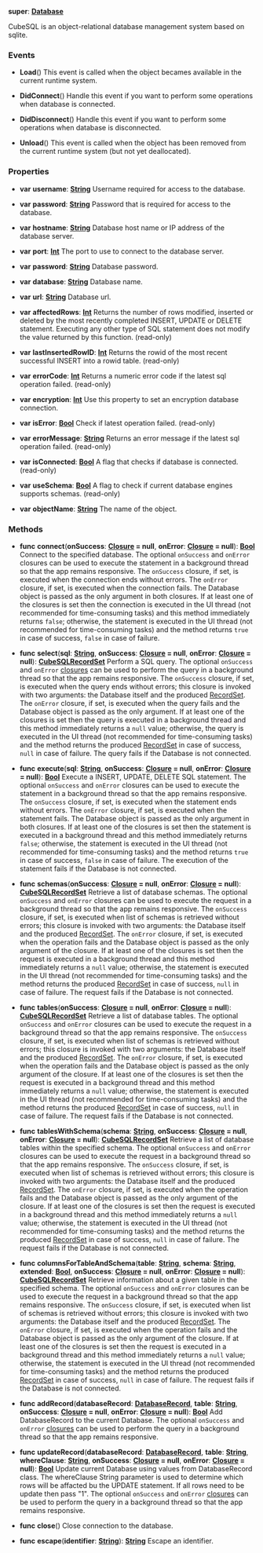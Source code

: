 **super**: **[Database](Database.md)**

CubeSQL is an object-relational database management system based on sqlite.

### Events

* **Load**()
This event is called when the object becames available in the current runtime system.

* **DidConnect**()
Handle this event if you want to perform some operations when database is connected.

* **DidDisconnect**()
Handle this event if you want to perform some operations when database is disconnected.

* **Unload**()
This event is called when the object has been removed from the current runtime system (but not yet deallocated).



### Properties

* **var** **username**: **[String](../gravity/string.md)**
Username required for access to the database.

* **var** **password**: **[String](../gravity/string.md)**
Password that is required for access to the database.

* **var** **hostname**: **[String](../gravity/string.md)**
Database host name or IP address of the database server.

* **var** **port**: **[Int](../gravity/int.md)**
The port to use to connect to the database server.

* **var** **password**: **[String](../gravity/string.md)**
Database password.

* **var** **database**: **[String](../gravity/string.md)**
Database name.

* **var** **url**: **[String](../gravity/string.md)**
Database url.

* **var** **affectedRows**: **[Int](../gravity/int.md)**
Returns the number of rows modified, inserted or deleted by the most recently completed INSERT, UPDATE or DELETE statement. Executing any other type of SQL statement does not modify the value returned by this function. \(read-only\)

* **var** **lastInsertedRowID**: **[Int](../gravity/int.md)**
Returns the rowid of the most recent successful INSERT into a rowid table. \(read-only\)

* **var** **errorCode**: **[Int](../gravity/int.md)**
Returns a numeric error code if the latest sql operation failed. \(read-only\)

* **var** **encryption**: **[Int](../gravity/int.md)**
Use this property to set an encryption database connection.

* **var** **isError**: **[Bool](../gravity/bool.md)**
Check if latest operation failed. \(read-only\)

* **var** **errorMessage**: **[String](../gravity/string.md)**
Returns an error message if the latest sql operation failed. \(read-only\)

* **var** **isConnected**: **[Bool](../gravity/bool.md)**
A flag that checks if database is connected. \(read-only\)

* **var** **useSchema**: **[Bool](../gravity/bool.md)**
A flag to check if current database engines supports schemas. \(read-only\)

* **var** **objectName**: **[String](../gravity/string.md)**
The name of the object.



### Methods

* **func** **connect**(**onSuccess**: **[Closure](../gravity/closure.md) = null**, **onError**: **[Closure](../gravity/closure.md) = null**): <strong>[Bool](../gravity/bool.md)</strong> 
Connect to the specified database. The optional <code>onSuccess</code> and <code>onError</code> closures can be used to execute the statement in a background thread so that the app remains responsive. The <code>onSuccess</code> closure, if set, is executed when the connection ends without errors. The <code>onError</code> closure, if set, is executed when the connection fails. The Database object is passed as the only argument in both closures. If at least one of the closures is set then the connection is executed in the UI thread (not recommended for time-consuming tasks) and this method immediately returns <code>false</code>; otherwise, the statement is executed in the UI thread (not recommended for time-consuming tasks) and the method returns <code>true</code> in case of success, <code>false</code> in case of failure.

* **func** **select**(**sql**: **[String](../gravity/string.md)**, **onSuccess**: **[Closure](../gravity/closure.md) = null**, **onError**: **[Closure](../gravity/closure.md) = null**): <strong>[CubeSQLRecordSet](CubeSQLRecordSet.md)</strong> 
Perform a SQL query. The optional <code>onSuccess</code> and <code>onError</code> <a href="../gravity/closure.html">closures</a> can be used to perform the query in a background thread so that the app remains responsive. The <code>onSuccess</code> closure, if set, is executed when the query ends without errors; this closure is invoked with two arguments: the Database itself and the produced <a href="RecordSet.html">RecordSet</a>. The <code>onError</code> closure, if set, is executed when the query fails and the Database object is passed as the only argument. If at least one of the closures is set then the query is executed in a background thread and this method immediately returns a <code>null</code> value; otherwise, the query is executed in the UI thread (not recommended for time-consuming tasks) and the method returns the produced <a href="RecordSet.html">RecordSet</a> in case of success, <code>null</code> in case of failure. The query fails if the Database is not connected.

* **func** **execute**(**sql**: **[String](../gravity/string.md)**, **onSuccess**: **[Closure](../gravity/closure.md) = null**, **onError**: **[Closure](../gravity/closure.md) = null**): <strong>[Bool](../gravity/bool.md)</strong> 
Execute a INSERT, UPDATE, DELETE SQL statement. The optional <code>onSuccess</code> and <code>onError</code> closures can be used to execute the statement in a background thread so that the app remains responsive. The <code>onSuccess</code> closure, if set, is executed when the statement ends without errors. The <code>onError</code> closure, if set, is executed when the statement fails. The Database object is passed as the only argument in both closures. If at least one of the closures is set then the statement is executed in a background thread and this method immediately returns <code>false</code>; otherwise, the statement is executed in the UI thread (not recommended for time-consuming tasks) and the method returns <code>true</code> in case of success, <code>false</code> in case of failure. The execution of the statement fails if the Database is not connected.

* **func** **schemas**(**onSuccess**: **[Closure](../gravity/closure.md) = null**, **onError**: **[Closure](../gravity/closure.md) = null**): <strong>[CubeSQLRecordSet](CubeSQLRecordSet.md)</strong> 
Retrieve a list of database schemas. The optional <code>onSuccess</code> and <code>onError</code> closures can be used to execute the request in a background thread so that the app remains responsive. The <code>onSuccess</code> closure, if set, is executed when list of schemas is retrieved without errors; this closure is invoked with two arguments: the Database itself and the produced <a href="RecordSet.html">RecordSet</a>. The <code>onError</code> closure, if set, is executed when the operation fails and the Database object is passed as the only argument of the closure. If at least one of the closures is set then the request is executed in a background thread and this method immediately returns a <code>null</code> value; otherwise, the statement is executed in the UI thread (not recommended for time-consuming tasks) and the method returns the produced <a href="RecordSet.html">RecordSet</a> in case of success, <code>null</code> in case of failure. The request fails if the Database is not connected.

* **func** **tables**(**onSuccess**: **[Closure](../gravity/closure.md) = null**, **onError**: **[Closure](../gravity/closure.md) = null**): <strong>[CubeSQLRecordSet](CubeSQLRecordSet.md)</strong> 
Retrieve a list of database tables. The optional <code>onSuccess</code> and <code>onError</code> closures can be used to execute the request in a background thread so that the app remains responsive. The <code>onSuccess</code> closure, if set, is executed when list of schemas is retrieved without errors; this closure is invoked with two arguments: the Database itself and the produced <a href="RecordSet.html">RecordSet</a>. The <code>onError</code> closure, if set, is executed when the operation fails and the Database object is passed as the only argument of the closure. If at least one of the closures is set then the request is executed in a background thread and this method immediately returns a <code>null</code> value; otherwise, the statement is executed in the UI thread (not recommended for time-consuming tasks) and the method returns the produced <a href="RecordSet.html">RecordSet</a> in case of success, <code>null</code> in case of failure. The request fails if the Database is not connected.

* **func** **tablesWithSchema**(**schema**: **[String](../gravity/string.md)**, **onSuccess**: **[Closure](../gravity/closure.md) = null**, **onError**: **[Closure](../gravity/closure.md) = null**): <strong>[CubeSQLRecordSet](CubeSQLRecordSet.md)</strong> 
Retrieve a list of database tables within the specified schema. The optional <code>onSuccess</code> and <code>onError</code> closures can be used to execute the request in a background thread so that the app remains responsive. The <code>onSuccess</code> closure, if set, is executed when list of schemas is retrieved without errors; this closure is invoked with two arguments: the Database itself and the produced <a href="RecordSet.html">RecordSet</a>. The <code>onError</code> closure, if set, is executed when the operation fails and the Database object is passed as the only argument of the closure. If at least one of the closures is set then the request is executed in a background thread and this method immediately returns a <code>null</code> value; otherwise, the statement is executed in the UI thread (not recommended for time-consuming tasks) and the method returns the produced <a href="RecordSet.html">RecordSet</a> in case of success, <code>null</code> in case of failure. The request fails if the Database is not connected.

* **func** **columnsForTableAndSchema**(**table**: **[String](../gravity/string.md)**, **schema**: **[String](../gravity/string.md)**, **extended**: **[Bool](../gravity/bool.md)**, **onSuccess**: **[Closure](../gravity/closure.md) = null**, **onError**: **[Closure](../gravity/closure.md) = null**): <strong>[CubeSQLRecordSet](CubeSQLRecordSet.md)</strong> 
Retrieve information about a given table in the specified schema. The optional <code>onSuccess</code> and <code>onError</code> closures can be used to execute the request in a background thread so that the app remains responsive. The <code>onSuccess</code> closure, if set, is executed when list of schemas is retrieved without errors; this closure is invoked with two arguments: the Database itself and the produced <a href="RecordSet.html">RecordSet</a>. The <code>onError</code> closure, if set, is executed when the operation fails and the Database object is passed as the only argument of the closure. If at least one of the closures is set then the request is executed in a background thread and this method immediately returns a <code>null</code> value; otherwise, the statement is executed in the UI thread (not recommended for time-consuming tasks) and the method returns the produced <a href="RecordSet.html">RecordSet</a> in case of success, <code>null</code> in case of failure. The request fails if the Database is not connected.

* **func** **addRecord**(**databaseRecord**: **[DatabaseRecord](DatabaseRecord.md)**, **table**: **[String](../gravity/string.md)**, **onSuccess**: **[Closure](../gravity/closure.md) = null**, **onError**: **[Closure](../gravity/closure.md) = null**): <strong>[Bool](../gravity/bool.md)</strong> 
Add DatabaseRecord to the current Database. The optional <code>onSuccess</code> and <code>onError</code> <a href="../gravity/closure.html">closures</a> can be used to perform the query in a background thread so that the app remains responsive.

* **func** **updateRecord**(**databaseRecord**: **[DatabaseRecord](DatabaseRecord.md)**, **table**: **[String](../gravity/string.md)**, **whereClause**: **[String](../gravity/string.md)**, **onSuccess**: **[Closure](../gravity/closure.md) = null**, **onError**: **[Closure](../gravity/closure.md) = null**): <strong>[Bool](../gravity/bool.md)</strong> 
Update current Database using values from DatabaseRecord class. The whereClause String parameter is used to determine which rows will be affacted bu the UPDATE statement. If all rows need to be update then pass "1". The optional <code>onSuccess</code> and <code>onError</code> <a href="../gravity/closure.html">closures</a> can be used to perform the query in a background thread so that the app remains responsive.

* **func** **close**()
Close connection to the database.

* **func** **escape**(**identifier**: **[String](../gravity/string.md)**): <strong>[String](../gravity/string.md)</strong> 
Escape an identifier.





